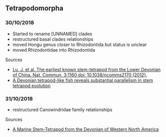 ## Tetrapodomorpha

### 30/10/2018

- Started to rename [UNNAMED] clades
- restructured basal clades relationships
- moved Hongu genus closer to Rhizodontida but status is unclear
- moved Rhizodontidae into Rhizodontida

Sources
- [Lu, J. et al. The earliest known stem-tetrapod from the Lower Devonian of China. Nat. Commun. 3:1160 doi: 10.1038/ncomms2170 (2012).](https://www.nature.com/articles/ncomms2170)
- [A Devonian tetrapod-like fish reveals substantial parallelism in stem tetrapod evolution](https://www.nature.com/articles/s41559-017-0293-5)

### 31/10/2018

- restructured Canowindridae family relationships

Sources
- [A Marine Stem-Tetrapod from the Devonian of Western North America](https://journals.plos.org/plosone/article?id=10.1371/journal.pone.0033683)

